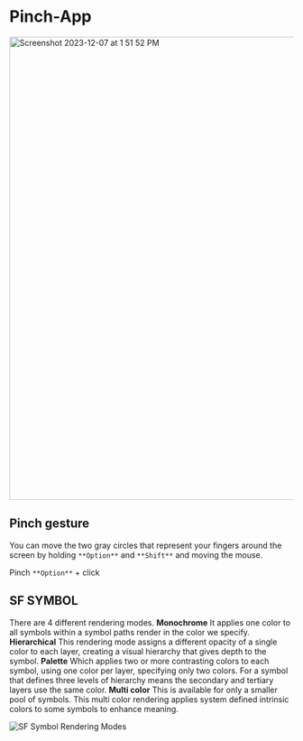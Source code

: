 # Pinch-App

<img width="821" alt="Screenshot 2023-12-07 at 1 51 52 PM" src="https://github.com/ToheedKhan/SwiftUIApps/assets/4839453/55d47b37-3b8c-4d5d-949a-7e722826ed28">

## Pinch gesture
You can move the two gray circles that represent your fingers around the screen by holding `**Option**`  and  `**Shift**` and moving the mouse.

Pinch `**Option**` + click


## SF SYMBOL

There are 4 different rendering modes.
**Monochrome**
It applies one color to all symbols within a symbol paths render in the color we specify.
**Hierarchical**
This rendering mode assigns a different opacity of a single color to each layer, creating a visual hierarchy that gives depth to the symbol.
**Palette**
Which applies two or more contrasting colors to each symbol, using one color per layer, specifying only two colors.
For a symbol that defines three levels of hierarchy means the secondary and tertiary layers use the same color.
**Multi color**
This is available for only a smaller pool of symbols.
This multi color rendering applies system defined intrinsic colors to some symbols to enhance meaning.

![SF Symbol Rendering Modes](https://github.com/ToheedKhan/SwiftUIApps/assets/4839453/27c069e1-cd58-4eae-bc87-285bcc131784)

